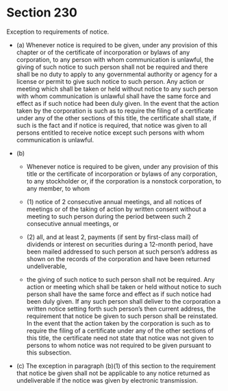 # Section 230

Exception to requirements of notice.

- (a) Whenever notice is required to be given, under any provision of this chapter or of the certificate of incorporation or bylaws of any corporation, to any person with whom communication is unlawful, the giving of such notice to such person shall not be required and there shall be no duty to apply to any governmental authority or agency for a license or permit to give such notice to such person. Any action or meeting which shall be taken or held without notice to any such person with whom communication is unlawful shall have the same force and effect as if such notice had been duly given. In the event that the action taken by the corporation is such as to require the filing of a certificate under any of the other sections of this title, the certificate shall state, if such is the fact and if notice is required, that notice was given to all persons entitled to receive notice except such persons with whom communication is unlawful.

- (b) 

  - Whenever notice is required to be given, under any provision of this title or the certificate of incorporation or bylaws of any corporation, to any stockholder or, if the corporation is a nonstock corporation, to any member, to whom

  - (1) notice of 2 consecutive annual meetings, and all notices of meetings or of the taking of action by written consent without a meeting to such person during the period between such 2 consecutive annual meetings, or

  - (2) all, and at least 2, payments (if sent by first-class mail) of dividends or interest on securities during a 12-month period, have been mailed addressed to such person at such person’s address as shown on the records of the corporation and have been returned undeliverable,

  - the giving of such notice to such person shall not be required. Any action or meeting which shall be taken or held without notice to such person shall have the same force and effect as if such notice had been duly given. If any such person shall deliver to the corporation a written notice setting forth such person’s then current address, the requirement that notice be given to such person shall be reinstated. In the event that the action taken by the corporation is such as to require the filing of a certificate under any of the other sections of this title, the certificate need not state that notice was not given to persons to whom notice was not required to be given pursuant to this subsection.

- (c) The exception in paragraph (b)(1) of this section to the requirement that notice be given shall not be applicable to any notice returned as undeliverable if the notice was given by electronic transmission.